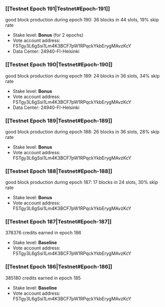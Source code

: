 ### [[Testnet Epoch 191|Testnet#Epoch-191]]
good block production during epoch 190: 36 blocks in 44 slots, 19% skip rate
* Stake level: **Bonus** (for 2 epochs)
* Vote account address: FSTgy3L6gSsi1Lm4K3BCF7pW1RPqckYkbErygMAvzKcY
* Data Center: 24940-FI-Helsinki
### [[Testnet Epoch 190|Testnet#Epoch-190]]
good block production during epoch 189: 24 blocks in 36 slots, 34% skip rate
* Stake level: **Bonus**
* Vote account address: FSTgy3L6gSsi1Lm4K3BCF7pW1RPqckYkbErygMAvzKcY
* Data Center: 24940-FI-Helsinki
### [[Testnet Epoch 189|Testnet#Epoch-189]]
good block production during epoch 188: 26 blocks in 36 slots, 28% skip rate
* Stake level: **Bonus**
* Vote account address: FSTgy3L6gSsi1Lm4K3BCF7pW1RPqckYkbErygMAvzKcY
### [[Testnet Epoch 188|Testnet#Epoch-188]]
good block production during epoch 187: 17 blocks in 24 slots, 30% skip rate
* Stake level: **Bonus**
* Vote account address: FSTgy3L6gSsi1Lm4K3BCF7pW1RPqckYkbErygMAvzKcY
### [[Testnet Epoch 187|Testnet#Epoch-187]]
378376 credits earned in epoch 186
* Stake level: **Baseline**
* Vote account address: FSTgy3L6gSsi1Lm4K3BCF7pW1RPqckYkbErygMAvzKcY
### [[Testnet Epoch 186|Testnet#Epoch-186]]
385180 credits earned in epoch 185
* Stake level: **Baseline**
* Vote account address: FSTgy3L6gSsi1Lm4K3BCF7pW1RPqckYkbErygMAvzKcY